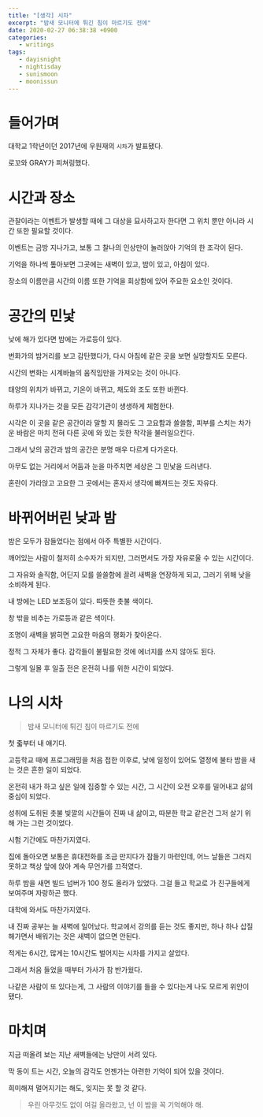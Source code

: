 ```yaml
---
title: "[생각] 시차"
excerpt: "밤새 모니터에 튀긴 침이 마르기도 전에"
date: 2020-02-27 06:38:38 +0900
categories:
   - writings
tags:
   - dayisnight
   - nightisday
   - sunismoon
   - moonissun
---
```


# 들어가며

대학교 1학년이던 2017년에 우원재의 `시차`가 발표됐다.

로꼬와 GRAY가 피쳐링했다.

# 시간과 장소

관찰이라는 이벤트가 발생할 때에 그 대상을 묘사하고자 한다면 그 위치 뿐만 아니라 시간 또한 필요할 것이다.

이벤트는 금방 지나가고, 보통 그 찰나의 인상만이 눌러앉아 기억의 한 조각이 된다.

기억을 하나씩 톺아보면 그곳에는 새벽이 있고, 밤이 있고, 아침이 있다.

장소의 이름만큼 시간의 이름 또한 기억을 회상함에 있어 주요한 요소인 것이다.

# 공간의 민낯

낮에 해가 있다면 밤에는 가로등이 있다.

번화가의 밤거리를 보고 감탄했다가, 다시 아침에 같은 곳을 보면 실망할지도 모른다.

시간의 변화는 시계바늘의 움직임만을 가져오는 것이 아니다.

태양의 위치가 바뀌고, 기온이 바뀌고, 채도와 조도 또한 바뀐다.

하루가 지나가는 것을 모든 감각기관이 생생하게 체험한다.

시각은 이 곳을 같은 공간이라 말할 지 몰라도 그 고요함과 쓸쓸함, 피부를 스치는 차가운 바람은 마치 전혀 다른 곳에 와 있는 듯한 착각을 불러일으킨다.

그래서 낮의 공간과 밤의 공간은 분명 매우 다르게 다가온다.

아무도 없는 거리에서 어둠과 눈을 마주치면 세상은 그 민낯을 드러낸다.

혼란이 가라앉고 고요한 그 곳에서는 혼자서 생각에 빠져드는 것도 자유다.

# 바뀌어버린 낮과 밤

밤은 모두가 잠들었다는 점에서 아주 특별한 시간이다.

깨어있는 사람이 철저히 소수자가 되지만, 그러면서도 가장 자유로울 수 있는 시간이다.

그 자유와 솔직함, 어딘지 모를 쓸쓸함에 끌려 새벽을 연장하게 되고, 그러기 위해 낮을 소비하게 된다.

내 방에는 LED 보조등이 있다. 따뜻한 촛불 색이다.

창 밖을 비추는 가로등과 같은 색이다.

조명이 새벽을 밝히면 고요한 마음의 평화가 찾아온다.

정적 그 자체가 좋다. 감각들이 불필요한 것에 에너지를 쓰지 않아도 된다.

그렇게 일몰 후 일출 전은 온전히 나를 위한 시간이 되었다.

# 나의 시차

> 밤새 모니터에 튀긴 침이 마르기도 전에    

첫 줇부터 내 얘기다.

고등학교 때에 프로그래밍을 처음 접한 이후로, 낮에 일정이 있어도 열정에 불타 밤을 새는 것은 흔한 일이 되었다.

온전히 내가 하고 싶은 일에 집중할 수 있는 시간, 그 시간이 오전 오후를 밀어내고 삶의 중심이 되었다.

성취에 도취된 촛불 빛깔의 시간들이 진짜 내 삶이고, 따분한 학교 같은건 그저 살기 위해 가는 그런 것이었다.

시험 기간에도 마찬가지였다.

집에 돌아오면 보통은 휴대전화를 조금 만지다가 잠들기 마련인데, 어느 날들은 그러지 못하고 책상 앞에 앉아 계속 무언가를 끄적였다.

하루 밤을 새면 빌드 넘버가 100 정도 올라가 있었다. 그걸 들고 학교로 가 친구들에게 보여주며 자랑하곤 했다.

대학에 와서도 마찬가지였다.

내 진짜 공부는 늘 새벽에 일어났다. 학교에서 강의를 듣는 것도 좋지만, 하나 하나 삽질해가면서 배워가는 것은 새벽이 없으면 안된다.

적게는 6시간, 많게는 10시간도 벌어지는 시차를 가지고 살았다.

그래서 처음 들었을 때부터 가사가 참 반가웠다.

나같은 사람이 또 있다는게, 그 사람의 이야기를 들을 수 있다는게 나도 모르게 위안이 됐다.

# 마치며

지금 떠올려 보는 지난 새벽들에는 낭만이 서려 있다.

막 동이 트는 시간, 오늘의 감각도 언젠가는 아련한 기억이 되어 있을 것이다.

희미해져 멀어지기는 해도, 잊지는 못 할 것 같다.

> 우린 아무것도 없이 여길 올라왔고, 넌 이 밤을 꼭 기억해야 해.
